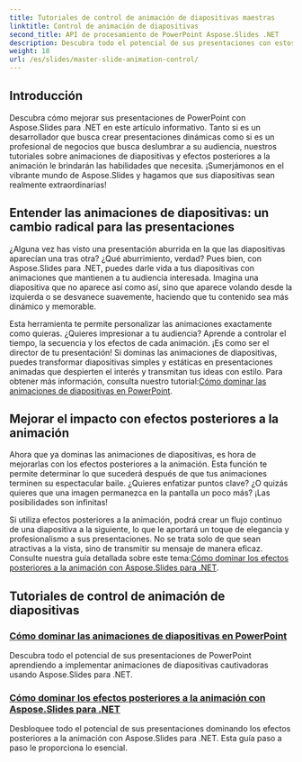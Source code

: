 ```yaml
---
title: Tutoriales de control de animación de diapositivas maestras
linktitle: Control de animación de diapositivas
second_title: API de procesamiento de PowerPoint Aspose.Slides .NET
description: Descubra todo el potencial de sus presentaciones con estos completos tutoriales de Aspose.Slides para .NET que cubren animaciones de diapositivas y efectos posteriores a la animación.
weight: 18
url: /es/slides/master-slide-animation-control/
---
```

## Introducción

Descubra cómo mejorar sus presentaciones de PowerPoint con Aspose.Slides para .NET en este artículo informativo. Tanto si es un desarrollador que busca crear presentaciones dinámicas como si es un profesional de negocios que busca deslumbrar a su audiencia, nuestros tutoriales sobre animaciones de diapositivas y efectos posteriores a la animación le brindarán las habilidades que necesita. ¡Sumerjámonos en el vibrante mundo de Aspose.Slides y hagamos que sus diapositivas sean realmente extraordinarias!


## Entender las animaciones de diapositivas: un cambio radical para las presentaciones

¿Alguna vez has visto una presentación aburrida en la que las diapositivas aparecían una tras otra? ¿Qué aburrimiento, verdad? Pues bien, con Aspose.Slides para .NET, puedes darle vida a tus diapositivas con animaciones que mantienen a tu audiencia interesada. Imagina una diapositiva que no aparece así como así, sino que aparece volando desde la izquierda o se desvanece suavemente, haciendo que tu contenido sea más dinámico y memorable. 

Esta herramienta te permite personalizar las animaciones exactamente como quieras. ¿Quieres impresionar a tu audiencia? Aprende a controlar el tiempo, la secuencia y los efectos de cada animación. ¡Es como ser el director de tu presentación! Si dominas las animaciones de diapositivas, puedes transformar diapositivas simples y estáticas en presentaciones animadas que despierten el interés y transmitan tus ideas con estilo. Para obtener más información, consulta nuestro tutorial:[Cómo dominar las animaciones de diapositivas en PowerPoint](./slide-animation-in-power-point/).

## Mejorar el impacto con efectos posteriores a la animación

Ahora que ya dominas las animaciones de diapositivas, es hora de mejorarlas con los efectos posteriores a la animación. Esta función te permite determinar lo que sucederá después de que tus animaciones terminen su espectacular baile. ¿Quieres enfatizar puntos clave? ¿O quizás quieres que una imagen permanezca en la pantalla un poco más? ¡Las posibilidades son infinitas!

Si utiliza efectos posteriores a la animación, podrá crear un flujo continuo de una diapositiva a la siguiente, lo que le aportará un toque de elegancia y profesionalismo a sus presentaciones. No se trata solo de que sean atractivas a la vista, sino de transmitir su mensaje de manera eficaz. Consulte nuestra guía detallada sobre este tema:[Cómo dominar los efectos posteriores a la animación con Aspose.Slides para .NET](./control-after-animation-effects/). 

## Tutoriales de control de animación de diapositivas
### [Cómo dominar las animaciones de diapositivas en PowerPoint](./slide-animation-in-power-point/)
Descubra todo el potencial de sus presentaciones de PowerPoint aprendiendo a implementar animaciones de diapositivas cautivadoras usando Aspose.Slides para .NET.
### [Cómo dominar los efectos posteriores a la animación con Aspose.Slides para .NET](./control-after-animation-effects/)
Desbloquee todo el potencial de sus presentaciones dominando los efectos posteriores a la animación con Aspose.Slides para .NET. Esta guía paso a paso le proporciona lo esencial.